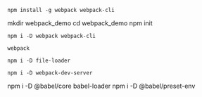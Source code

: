 
``` install global
npm install -g webpack webpack-cli
```


mkdir webpack_demo
cd webpack_demo
npm init


```
npm i -D webpack webpack-cli
```

```
webpack
```

```
npm i -D file-loader
```
```
npm i -D webpack-dev-server
```

npm i -D @babel/core babel-loader
npm i -D @babel/preset-env